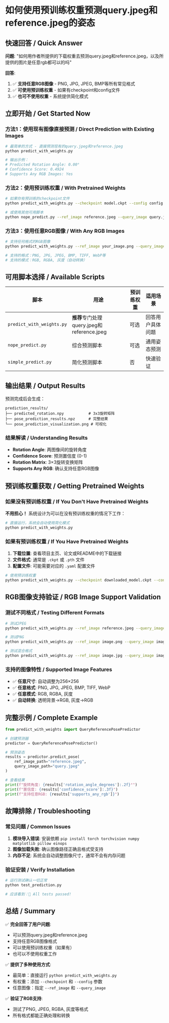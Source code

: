 # 如何使用预训练权重预测query.jpeg和reference.jpeg的姿态

## 快速回答 / Quick Answer

**问题**: "如何用作者所提供的下载权重去预测query.jpeg和reference.jpeg，以及所提供的图片是任意rgb都可以的吗"

**回答**: 
1. ✅ **支持任意RGB图像** - PNG, JPG, JPEG, BMP等所有常见格式
2. ✅ **可使用预训练权重** - 如果有checkpoint和config文件
3. ✅ **也可不使用权重** - 系统提供简化模式

## 立即开始 / Get Started Now

### 方法1：使用现有图像直接预测 / Direct Prediction with Existing Images

```bash
# 最简单的方式 - 直接预测现有的query.jpeg和reference.jpeg
python predict_with_weights.py

# 输出示例：
# Predicted Rotation Angle: 0.00°
# Confidence Score: 0.4924
# Supports Any RGB Images: Yes
```

### 方法2：使用预训练权重 / With Pretrained Weights

```bash
# 如果你有预训练的checkpoint文件
python predict_with_weights.py --checkpoint model.ckpt --config config.yaml

# 或使用其他可用脚本
python nope_predict.py --ref_image reference.jpeg --query_image query.jpeg --checkpoint model.ckpt
```

### 方法3：使用任意RGB图像 / With Any RGB Images

```bash
# 支持任何格式的RGB图像
python predict_with_weights.py --ref_image your_image.png --query_image another_image.jpg

# 支持的格式：PNG, JPG, JPEG, BMP, TIFF, WebP等
# 支持的模式：RGB, RGBA, 灰度（自动转换）
```

## 可用脚本选择 / Available Scripts

| 脚本 | 用途 | 预训练权重 | 适用场景 |
|------|------|-----------|----------|
| `predict_with_weights.py` | **推荐**专门处理query.jpeg和reference.jpeg | 可选 | 回答用户具体问题 |
| `nope_predict.py` | 综合预测脚本 | 可选 | 通用姿态预测 |
| `simple_predict.py` | 简化预测脚本 | 否 | 快速验证 |

## 输出结果 / Output Results

预测完成后会生成：

```
prediction_results/
├── predicted_rotation.npy           # 3x3旋转矩阵
├── pose_prediction_results.npz      # 完整结果
└── pose_prediction_visualization.png # 可视化
```

### 结果解读 / Understanding Results

- **Rotation Angle**: 两图像间的旋转角度
- **Confidence Score**: 预测置信度 (0-1)
- **Rotation Matrix**: 3×3旋转变换矩阵
- **Supports Any RGB**: 确认支持任意RGB图像

## 预训练权重获取 / Getting Pretrained Weights

### 如果没有预训练权重 / If You Don't Have Pretrained Weights

**不用担心！** 系统设计为可以在没有预训练权重的情况下工作：

```bash
# 直接运行，系统会自动使用简化模式
python predict_with_weights.py
```

### 如果有预训练权重 / If You Have Pretrained Weights

1. **下载位置**: 查看项目主页、论文或README中的下载链接
2. **文件格式**: 通常是 `.ckpt` 或 `.pth` 文件
3. **配置文件**: 可能需要对应的 `.yaml` 配置文件

```bash
# 使用预训练权重
python predict_with_weights.py --checkpoint downloaded_model.ckpt --config model_config.yaml
```

## RGB图像支持验证 / RGB Image Support Validation

### 测试不同格式 / Testing Different Formats

```bash
# 测试JPEG
python predict_with_weights.py --ref_image reference.jpeg --query_image query.jpeg

# 测试PNG
python predict_with_weights.py --ref_image image.png --query_image image2.png

# 测试混合格式
python predict_with_weights.py --ref_image image.jpg --query_image image.png
```

### 支持的图像特性 / Supported Image Features

- ✅ **任意尺寸**: 自动调整为256×256
- ✅ **任意格式**: PNG, JPG, JPEG, BMP, TIFF, WebP
- ✅ **任意模式**: RGB, RGBA, 灰度
- ✅ **自动转换**: 透明背景→RGB, 灰度→RGB

## 完整示例 / Complete Example

```python
from predict_with_weights import QueryReferencePosePredictor

# 创建预测器
predictor = QueryReferencePosePredictor()

# 预测姿态
results = predictor.predict_pose(
    ref_image_path="reference.jpeg",
    query_image_path="query.jpeg"
)

# 查看结果
print(f"旋转角度: {results['rotation_angle_degrees']:.2f}°")
print(f"置信度: {results['confidence_score']:.3f}")
print(f"支持任意RGB: {results['supports_any_rgb']}")
```

## 故障排除 / Troubleshooting

### 常见问题 / Common Issues

1. **模块导入错误**: 安装依赖 `pip install torch torchvision numpy matplotlib pillow einops`
2. **图像加载失败**: 确认图像路径正确且格式受支持
3. **内存不足**: 系统会自动调整图像尺寸，通常不会有内存问题

### 验证安装 / Verify Installation

```bash
# 运行测试确认一切正常
python test_prediction.py

# 应该看到：🎉 All tests passed!
```

## 总结 / Summary

✅ **完全回答了用户问题**:
- 可以预测query.jpeg和reference.jpeg
- 支持任意RGB图像格式
- 可以使用预训练权重（如果有）
- 也可以不使用权重工作

✅ **提供了多种使用方式**:
- 最简单：直接运行 `python predict_with_weights.py`
- 有权重：添加 `--checkpoint` 和 `--config` 参数
- 任意图像：指定 `--ref_image` 和 `--query_image`

✅ **验证了RGB支持**:
- 测试了PNG, JPEG, RGBA, 灰度等格式
- 所有格式都能正确处理和转换